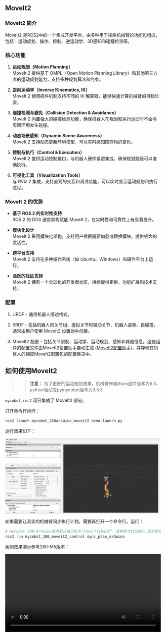 ## MoveIt2

### MoveIt2 简介

MoveIt2 是ROS2中的一个集成开发平台，由多种用于操纵机械臂的功能包组成，包括：运动规划、操作、控制、逆运动学、3D感知和碰撞检测等。

### 核心功能

1. **运动规划（Motion Planning）**  
   MoveIt 2 提供基于 OMPL（Open Motion Planning Library）和其他第三方库的运动规划能力，支持多种规划算法和约束。

2. **逆向运动学（Inverse Kinematics, IK）**  
   MoveIt 2 使用插件机制支持不同的 IK 解算器，能够快速计算机械臂的目标位姿。

3. **碰撞检测与避免（Collision Detection & Avoidance）**  
   MoveIt 2 内置强大的碰撞检测功能，确保机器人在规划和执行运动时不会与周围环境发生碰撞。

4. **动态场景感知（Dynamic Scene Awareness）**  
   MoveIt 2 支持动态更新环境模型，可以实时感知障碍物的变化。

5. **控制与执行（Control & Execution）**  
   MoveIt 2 提供运动控制接口，与机器人硬件紧密集成，确保规划路径可以准确执行。

6. **可视化工具（Visualization Tools）**  
   与 RViz 2 集成，支持直观的交互和调试功能，可以实时显示运动规划和执行过程。

### MoveIt 2 的优势

- **基于 ROS 2 的实时性支持**  
  ROS 2 的 DDS 通信架构赋能 MoveIt 2，在实时性和可靠性上有显著提升。

- **模块化设计**  
  MoveIt 2 采用模块化架构，支持用户根据需要加载或替换模块，提供极大的灵活性。

- **跨平台支持**  
  MoveIt 2 支持在多种操作系统（如 Ubuntu、Windows）和硬件平台上运行。

- **活跃的社区支持**  
  MoveIt 2 拥有一个全球化的开发者社区，持续提供更新、功能扩展和技术支持。

### 配置

1. URDF - 通用机器人描述格式。

2. SRDF - 包括机器人的关节组、虚拟关节和被动关节、机器人姿势、自碰撞，通常由用户使用 MoveIt2 设置助手创建。

3. MoveIt2 配置 - 包括关节限制、运动学、运动规划、感知和其他信息。这些组件的配置文件由MoveIt2设置助手自动生成 ([MoveIt2配置助手](https://moveit.picknik.ai/main/doc/examples/setup_assistant/setup_assistant_tutorial.html))，并存储在机器人的相应MoveIt2配置包的配置目录中。

## 如何使用MoveIt2

>>**注意：** 为了更好的运动规划效果，机械臂末端Atom固件版本为6.5，python驱动库pymycobot版本为3.5.3

`mycobot_ros2` 现已集成了 MoveIt2 部分。

打开命令行运行：
  
```bash
ros2 lanuch mycobot_280arduino_moveit2 demo.launch.py
```

运行效果如下：  

<img src =../../../../../resource/3-FunctionsAndApplications/6.developmentGuide/ROS/12.2-ROS2/moveit2/moveit2_rviz2.png
width ="500"  align = "center">

如果需要让真实的机械臂同步执行计划，需要再打开一个命令行，运行：
  
```bash
# mycobot 280-Arduino版本默认串口名为“/dev/ttyUSB0”，波特率为115200，部分型号串口名为“dev/ttyACM0”，如果默认串口名错误，可以将串口名改为“/dev/ttyACM0”。
ros2 run mycobot_280_moveit2_control sync_plan_arduino
```

案例效果演示参考280-M5版本：

<video id="my-video" class="video-js" controls preload="auto" width="100%"
poster="" data-setup='{"aspectRatio":"16:9"}'>
  <source src="../../../../../resource/3-FunctionsAndApplications/6.developmentGuide/ROS/12.2-ROS2/moveit2/280_ROS2_Moveit2_Case_Demo.mp4" type='video/mp4' >
</video>
